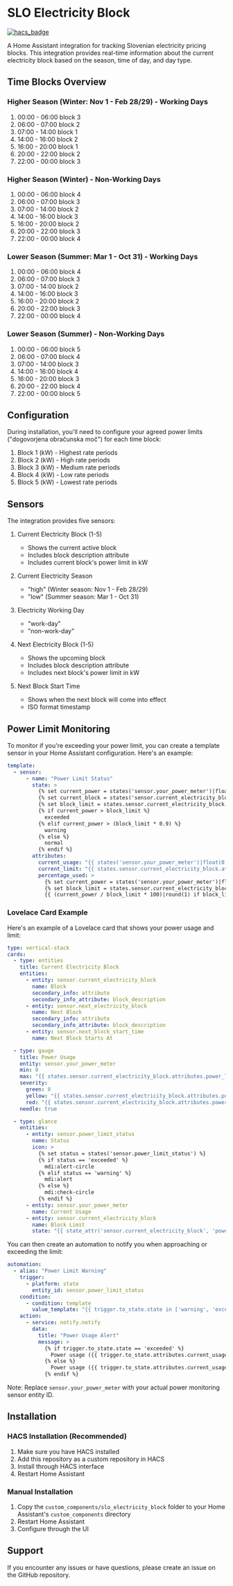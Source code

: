 # SLO Electricity Block

[![hacs_badge](https://img.shields.io/badge/HACS-Custom-41BDF5.svg)](https://github.com/hacs/integration)

A Home Assistant integration for tracking Slovenian electricity pricing blocks. This integration provides real-time information about the current electricity block based on the season, time of day, and day type.

## Time Blocks Overview

### Higher Season (Winter: Nov 1 - Feb 28/29) - Working Days
1. 00:00 - 06:00 block 3
2. 06:00 - 07:00 block 2
3. 07:00 - 14:00 block 1
4. 14:00 - 16:00 block 2
6. 16:00 - 20:00 block 1
7. 20:00 - 22:00 block 2
8. 22:00 - 00:00 block 3

### Higher Season (Winter) - Non-Working Days
1. 00:00 - 06:00 block 4
2. 06:00 - 07:00 block 3
3. 07:00 - 14:00 block 2
4. 14:00 - 16:00 block 3
6. 16:00 - 20:00 block 2
7. 20:00 - 22:00 block 3
8. 22:00 - 00:00 block 4

### Lower Season (Summer: Mar 1 - Oct 31) - Working Days
1. 00:00 - 06:00 block 4
2. 06:00 - 07:00 block 3
3. 07:00 - 14:00 block 2
4. 14:00 - 16:00 block 3
6. 16:00 - 20:00 block 2
7. 20:00 - 22:00 block 3
8. 22:00 - 00:00 block 4

### Lower Season (Summer) - Non-Working Days
1. 00:00 - 06:00 block 5
2. 06:00 - 07:00 block 4
3. 07:00 - 14:00 block 3
4. 14:00 - 16:00 block 4
6. 16:00 - 20:00 block 3
7. 20:00 - 22:00 block 4
8. 22:00 - 00:00 block 5

## Configuration

During installation, you'll need to configure your agreed power limits ("dogovorjena obračunska moč") for each time block:

1. Block 1 (kW) - Highest rate periods
2. Block 2 (kW) - High rate periods
3. Block 3 (kW) - Medium rate periods
4. Block 4 (kW) - Low rate periods
5. Block 5 (kW) - Lowest rate periods

## Sensors

The integration provides five sensors:

1. Current Electricity Block (1-5)
   - Shows the current active block
   - Includes block description attribute
   - Includes current block's power limit in kW

2. Current Electricity Season
   - "high" (Winter season: Nov 1 - Feb 28/29)
   - "low" (Summer season: Mar 1 - Oct 31)

3. Electricity Working Day
   - "work-day"
   - "non-work-day"

4. Next Electricity Block (1-5)
   - Shows the upcoming block
   - Includes block description attribute
   - Includes next block's power limit in kW

5. Next Block Start Time
   - Shows when the next block will come into effect
   - ISO format timestamp

## Power Limit Monitoring

To monitor if you're exceeding your power limit, you can create a template sensor in your Home Assistant configuration. Here's an example:

```yaml
template:
  - sensor:
      - name: "Power Limit Status"
        state: >
          {% set current_power = states('sensor.your_power_meter')|float(0) %}
          {% set current_block = states('sensor.current_electricity_block') %}
          {% set block_limit = states.sensor.current_electricity_block.attributes.power_limit|float(0) %}
          {% if current_power > block_limit %}
            exceeded
          {% elif current_power > (block_limit * 0.9) %}
            warning
          {% else %}
            normal
          {% endif %}
        attributes:
          current_usage: "{{ states('sensor.your_power_meter')|float(0) }}"
          current_limit: "{{ states.sensor.current_electricity_block.attributes.power_limit|float(0) }}"
          percentage_used: >
            {% set current_power = states('sensor.your_power_meter')|float(0) %}
            {% set block_limit = states.sensor.current_electricity_block.attributes.power_limit|float(0) %}
            {{ (current_power / block_limit * 100)|round(1) if block_limit > 0 else 0 }}
```

### Lovelace Card Example

Here's an example of a Lovelace card that shows your power usage and limit:

```yaml
type: vertical-stack
cards:
  - type: entities
    title: Current Electricity Block
    entities:
      - entity: sensor.current_electricity_block
        name: Block
        secondary_info: attribute
        secondary_info_attribute: block_description
      - entity: sensor.next_electricity_block
        name: Next Block
        secondary_info: attribute
        secondary_info_attribute: block_description
      - entity: sensor.next_block_start_time
        name: Next Block Starts At

  - type: gauge
    title: Power Usage
    entity: sensor.your_power_meter
    min: 0
    max: "{{ states.sensor.current_electricity_block.attributes.power_limit }}"
    severity:
      green: 0
      yellow: "{{ states.sensor.current_electricity_block.attributes.power_limit * 0.9 }}"
      red: "{{ states.sensor.current_electricity_block.attributes.power_limit }}"
    needle: true

  - type: glance
    entities:
      - entity: sensor.power_limit_status
        name: Status
        icon: >
          {% set status = states('sensor.power_limit_status') %}
          {% if status == 'exceeded' %}
            mdi:alert-circle
          {% elif status == 'warning' %}
            mdi:alert
          {% else %}
            mdi:check-circle
          {% endif %}
      - entity: sensor.your_power_meter
        name: Current Usage
      - entity: sensor.current_electricity_block
        name: Block Limit
        state: "{{ state_attr('sensor.current_electricity_block', 'power_limit') }}"
```

You can then create an automation to notify you when approaching or exceeding the limit:

```yaml
automation:
  - alias: "Power Limit Warning"
    trigger:
      - platform: state
        entity_id: sensor.power_limit_status
    condition:
      - condition: template
        value_template: "{{ trigger.to_state.state in ['warning', 'exceeded'] }}"
    action:
      - service: notify.notify
        data:
          title: "Power Usage Alert"
          message: >
            {% if trigger.to_state.state == 'exceeded' %}
              Power usage ({{ trigger.to_state.attributes.current_usage }}kW) has exceeded the limit ({{ trigger.to_state.attributes.current_limit }}kW)!
            {% else %}
              Power usage ({{ trigger.to_state.attributes.current_usage }}kW) is approaching the limit ({{ trigger.to_state.attributes.current_limit }}kW)
            {% endif %}
```

Note: Replace `sensor.your_power_meter` with your actual power monitoring sensor entity ID.

## Installation

### HACS Installation (Recommended)
1. Make sure you have HACS installed
2. Add this repository as a custom repository in HACS
3. Install through HACS interface
4. Restart Home Assistant

### Manual Installation
1. Copy the `custom_components/slo_electricity_block` folder to your Home Assistant's `custom_components` directory
2. Restart Home Assistant
3. Configure through the UI

## Support
If you encounter any issues or have questions, please create an issue on the GitHub repository.
